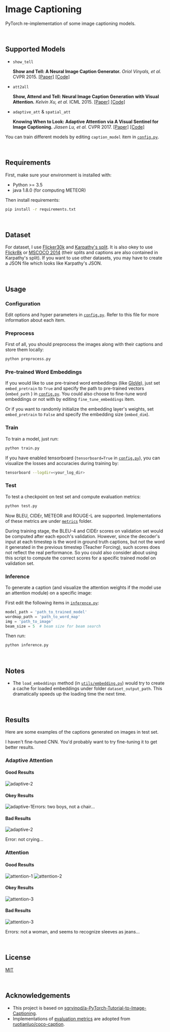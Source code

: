 # Image Captioning

PyTorch re-implementation of some image captioning models.


&nbsp;

## Supported Models

- `show_tell`

    **Show and Tell: A Neural Image Caption Generator.** *Oriol Vinyals, et al.* CVPR 2015. [[Paper]](https://www.cv-foundation.org/openaccess/content_cvpr_2015/papers/Vinyals_Show_and_Tell_2015_CVPR_paper.pdf) [[Code]](https://github.com/tensorflow/models/tree/master/research/im2txt)

- `att2all`

    **Show, Attend and Tell: Neural Image Caption Generation with Visual Attention.** *Kelvin Xu, et al.* ICML 2015. [[Paper]](http://proceedings.mlr.press/v37/xuc15.pdf) [[Code]](https://github.com/kelvinxu/arctic-captions)


- `adaptive_att` & `spatial_att`

    **Knowing When to Look: Adaptive Attention via A Visual Sentinel for Image Captioning.** *Jiasen Lu, et al.* CVPR 2017. [[Paper]](http://openaccess.thecvf.com/content_cvpr_2017/papers/Lu_Knowing_When_to_CVPR_2017_paper.pdf) [[Code]](https://github.com/jiasenlu/AdaptiveAttention)

You can train different models by editing `caption_model` item in  [`config.py`](config.py).


&nbsp;

## Requirements

First, make sure your environment is installed with:

- Python >= 3.5
- java 1.8.0 (for computing METEOR)

Then install requirements:

```bash
pip install -r requirements.txt
```


&nbsp;

## Dataset

For dataset, I use [Flicker30k](http://shannon.cs.illinois.edu/DenotationGraph/data/index.html) and [Karpathy's split](http://cs.stanford.edu/people/karpathy/deepimagesent/caption_datasets.zip). It is also okey to use [Flickr8k](https://academictorrents.com/details/9dea07ba660a722ae1008c4c8afdd303b6f6e53b) or [MSCOCO 2014](http://cocodataset.org/#download) (their splits and captions are also contained in Karpathy's split). If you want to use other datasets, you may have to create a JSON file which looks like Karpathy's JSON.


&nbsp;

## Usage

### Configuration

Edit options and hyper parameters in [`config.py`](config.py). Refer to this file for more information about each item.


### Preprocess

First of all, you should preprocess the images along with their captions and store them locally:

```bash
python preprocess.py
```

### Pre-trained Word Embeddings

If you would like to use pre-trained word embeddings (like [GloVe](https://github.com/stanfordnlp/GloVe)), just set `embed_pretrain` to `True` and specify the path to pre-trained vectors (`embed_path` ) in [`config.py`](config.py). You could also choose to fine-tune word embeddings or not with by editing `fine_tune_embeddings` item.

Or if you want to randomly initialize the embedding layer's weights, set `embed_pretrain` to `False` and specify the embedding size (`embed_dim`).


### Train

To train a model, just run:

```bash
python train.py
```

If you have enabled tensorboard (`tensorboard=True` in [`config.py`](config.py)), you can visualize the losses and accuracies during training by:

```bash
tensorboard --logdir=<your_log_dir>
```


### Test

To test a checkpoint on test set and compute evaluation metrics:

```bash
python test.py
```

Now BLEU, CIDEr, METEOR and ROUGE-L are supported. Implementations of these metrics are under [`metrics`](metrics) folder.

During training stage, the BLEU-4 and CIDEr scores on validation set would be computed after each epoch's validation. However, since the decoder's input at each timestep is the word in ground truth captions, but not the word it generated in the previous timestep (Teacher Forcing), such scores does not reflect the real performance. So you could also consider about using this script to compute the correct scores for a specific trained model on validation set.


### Inference

To generate a caption (and visualize the attention weights if the model use an attention module) on a specific image:

First edit the following items in [`inference.py`](inference.py):

```python
model_path = 'path_to_trained_model'
wordmap_path = 'path_to_word_map'
img = 'path_to_image'
beam_size = 5  # beam size for beam search
```

Then run:

```bash
python inference.py
```


&nbsp;

## Notes

- The `load_embeddings` method (in [`utils/embedding.py`](utils/embedding.py)) would try to create a cache for loaded embeddings under folder `dataset_output_path`. This dramatically speeds up the loading time the next time.


&nbsp;

## Results

Here are some examples of the captions generated on images in test set. 

I haven't fine-tuned CNN. You'd probably want to try fine-tuning it to get better results.


### Adaptive Attention

#### Good Results

![adaptive-2](assets/adaptive-attention/success/2.png)

#### Okey Results

![adaptive-1](assets/adaptive-attention/success/1.png)Errors: two boys, not a chair...

#### Bad Results

![adaptive-2](assets/adaptive-attention/fail/1.png)

Error: not crying...


### Attention

#### Good Results

![attention-1](assets/attention/success/1.png)
![attention-2](assets/attention/success/2.png)

#### Okey Results

![attention-3](assets/attention/success/3.png)

#### Bad Results

![attention-3](assets/attention/fail/1.png)

Errors: not a woman, and seems to recognize sleeves as jeans...


&nbsp;

## License

[MIT](LICENSE)


&nbsp;

## Acknowledgements

- This project is based on [sgrvinod/a-PyTorch-Tutorial-to-Image-Captioning](https://github.com/sgrvinod/a-PyTorch-Tutorial-to-Image-Captioning).
- Implementations of [evaluation metrics](metrics) are adopted from [ruotianluo/coco-caption](https://github.com/ruotianluo/coco-caption).
